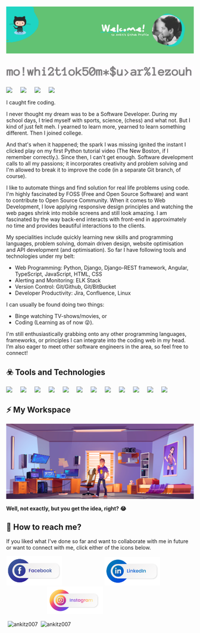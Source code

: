 ![My Profile Header](https://github.com/Ankitz007/Ankitz007/blob/master/images/Ankit%20github%20profile.png)

## ![My Gif](https://github.com/Ankitz007/Ankitz007/blob/master/images/ank.gif)

![](https://img.shields.io/badge/I'm%20Awesome-Superpower-brightgreen?style=social&logo=awesome-lists)
&emsp;
![](https://img.shields.io/badge/Binge%20Watching%20Netflix-Hobbies-brightgreen?style=social&logo=netflix)
&emsp;
![](https://img.shields.io/badge/Programming-Hobbies-brightgreen?style=social&logo=gnu-social)
&emsp;
![](https://img.shields.io/badge/Artificial%20Intelligence-Interests-brightgreen?style=social&logo=musicbrainz)
&emsp;  

I caught fire coding. 

I never thought my dream was to be a Software Developer. During my school days, I tried myself with sports, science, (chess) and what not. But I kind of just felt meh. I yearned to learn more, yearned to learn something different. Then I joined college.

And that's when it happened; the spark I was missing ignited the instant I clicked play on my first Python tutorial video (The New Boston, if I remember correctly.). Since then, I can't get enough. Software development calls to all my passions; it incorporates creativity and problem solving and I'm allowed to break it to improve the code (in a separate Git branch, of course).

I like to automate things and find solution for real life problems using code. I'm highly fascinated by FOSS (Free and Open Source Software) and want to contribute to Open Source Community. When it comes to Web Development, I love applying responsive design principles and watching the web pages shrink into mobile screens and still look amazing. I am fascinated by the way back-end interacts with front-end in approximately no time and provides beautiful interactions to the clients.

My specialities include quickly learning new skills and programming languages, problem solving, domain driven design, website optimisation and API development (and optimisation). So far I have following tools and technologies under my belt: 
- Web Programming: Python, Django, Django-REST framework, Angular, TypeScript, JavaScript, HTML, CSS
- Alerting and Monitoring: ELK Stack 
- Version Control: Git/Github, Git/BitBucket
- Developer Productivity: Jira, Confluence, Linux

I can usually be found doing two things:
- Binge watching TV-shows/movies, or
- Coding (Learning as of now 😜️). 


I'm still enthusiastically grabbing onto any other programming languages, frameworks, or principles I can integrate into the coding web in my head. I’m also eager to meet other software engineers in the area, so feel free to connect!


## ☣️ Tools and Technologies  
![](https://img.shields.io/badge/OS-Linux-green?style=plastic&logo=Linux)
&emsp;
![](https://img.shields.io/badge/Editor-VS%20Code-green?style=plastic&logo=Visual-studio-code)
&emsp;
![](https://img.shields.io/badge/Code-Python-green?style=plastic&logo=Python)
&emsp;
![](https://img.shields.io/badge/Code-C-green?style=plastic&logo=C)
&emsp;
![](https://img.shields.io/badge/Code-Java-green?style=plastic&logo=Java)
&emsp;
![](https://img.shields.io/badge/Tools-Bootstrap%20Studio-green?style=plastic&logo=bootstrap)
&emsp;
![](https://img.shields.io/badge/Tools-Jupyter-Notebooks-green?style=plastic&logo=jupyter)
&emsp;
![](https://img.shields.io/badge/Tools-Adobe%20Premiere%20Pro-green?style=plastic&logo=adobe-premiere-pro)
&emsp;
![](https://img.shields.io/badge/Version%20Control-Git/Github-green?style=plastic&logo=github)
&emsp;
![](https://img.shields.io/badge/Cloud-Google%20Cloud-green?style=plastic&logo=google-cloud)
&emsp;
![](https://img.shields.io/badge/Cloud-Microsoft%20Azure-green?style=plastic&logo=microsoft-azure)
&emsp;
![](https://img.shields.io/badge/Cloud-Heroku-green?style=plastic&logo=Heroku)
&emsp;

## ⚡ My Workspace
![My Space](https://github.com/Ankitz007/Ankitz007/blob/master/images/2872.jpg)  

**Well, not exactly, but you get the idea, right? 😂️**

## 💬 How to reach me?
If you liked what I've done so far and want to collaborate with me in future or want to connect with me, click either of the icons below.  

<a href="https://www.facebook.com/ankitz007/"><img src="https://github.com/Ankitz007/Ankitz007/blob/master/images/%E2%80%94Pngtree%E2%80%94social%20media%20buttons%20png%20and_4163585__01.png" alt="My Facebook" width="150"></a> &nbsp;&nbsp;&nbsp;&nbsp;&nbsp;&nbsp;&nbsp;&nbsp;&nbsp;&nbsp;&nbsp;&nbsp;&nbsp;&nbsp;&nbsp;&nbsp;&nbsp;&nbsp;&nbsp;&nbsp;&nbsp;&nbsp;&nbsp;&nbsp;&nbsp;&nbsp;&nbsp; <a href="https://www.linkedin.com/in/ankitz007/"><img src="https://github.com/Ankitz007/Ankitz007/blob/master/images/%E2%80%94Pngtree%E2%80%94social%20media%20buttons%20png%20and_4163585__03.png" alt="My LinkedIn" width="150" ></a> &nbsp;&nbsp;&nbsp;&nbsp;&nbsp;&nbsp;&nbsp;&nbsp;&nbsp;&nbsp;&nbsp;&nbsp;&nbsp;&nbsp;&nbsp;&nbsp;&nbsp;&nbsp;&nbsp;&nbsp;&nbsp;&nbsp;&nbsp;&nbsp;&nbsp;&nbsp;&nbsp; <a href="https://www.instagram.com/ankitz_007/"><img src="https://github.com/Ankitz007/Ankitz007/blob/master/images/%E2%80%94Pngtree%E2%80%94social%20media%20buttons%20png%20and_4163585__02.png" alt="My Facebook" width="150" ></a>
  
&nbsp;<img align="center" src="https://github-readme-stats.vercel.app/api?username=ankitz007&show_icons=true&locale=en" alt="ankitz007" />
&nbsp;<img align="center" src="https://github-readme-streak-stats.herokuapp.com/?user=ankitz007&" alt="ankitz007" />
